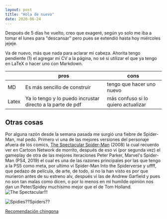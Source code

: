 ```yaml
---
layout: post
title: "Hola de nuevo"
date: 2020-06-24
---
```

Después de 5 días he vuelto, creo que exageré, según yo solo me iba a tomar el lunes para "descansar" pero pues se extendió hasta hoy miércoles jejeje.

Va de nuevo, más que nada para aclarar mi cabeza. Ahorita tengo pendiente (1) el agregar mi CV a la página, no sé si utilizar el que ya tengo en LaTeX o hacer uno con Markdown.

||pros|cons|
|----|----|----|
|MD|Es más sencillo de construir |tengo que hacer uno nuevo|
|Latex | Ya lo tengo y lo puedo incrustar directo a la parte de pdf | más confuso si lo quiero actualizar|


## Otras cosas

Por alguna razón desde la semana pasada me surgió una fiebre de Spider-Man, mal pedo. Primero vi una de las mejores versiones del personaje afuera de los comics, [The Spectacular Spider-Man](https://www.youtube.com/watch?v=NOR0DGwp3H8) (2008) la cual recuerdo ver en Cartoon Network de morrito, después de eso vi (por segunda vez) el gameplay de otra de las mejores iteraciones Peter Parker, Marvel's Spider-Man (PS4, 2019) el cual es una de las razones principales por las que tengo a la PS5 como meta, por ultimo vi Spider-Man Into the Spiderverse y uffff, que pedazo de película, de arte, de todo, si no la han visto es por que murieron antes de su estreno alv, después vi las de Andrew Garfield y pues no son tan malas como dicen, o por lo menos en mi humilde opinión nos dan un Peter/Spidey muchísimo mejor que el de Tom Holland.
![The Spectacular!!!](https://external-content.duckduckgo.com/iu/?u=https%3A%2F%2Fstatic2.srcdn.com%2Fwordpress%2Fwp-content%2Fuploads%2F2020%2F02%2FFEATURED-Peter-Parker-Spectacular-Spider-Man.jpg&f=1&nofb=1 "The Spectacular!!!")

![Spidies??Spiders??](https://external-content.duckduckgo.com/iu/?u=https%3A%2F%2Fwww.moviedash.com%2Fwp-content%2Fuploads%2F2018%2F12%2FSpider-Man-3-1140x529.jpg&f=1&nofb=1 "Spidies??Spiders??")

[Recomendación chingona](https://www.youtube.com/watch?v=5IaHyW-z27U)
